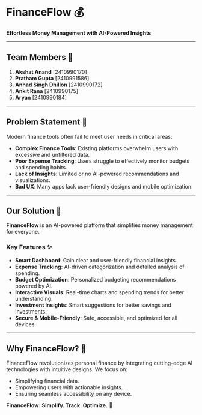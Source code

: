 # FinanceFlow 💰

**Effortless Money Management with AI-Powered Insights**

---

## Team Members 👥
1. **Akshat Anand** [2410990170]  
2. **Pratham Gupta** [2410991586]  
3. **Anhad Singh Dhillon** [2410990172]  
4. **Ankit Rana** [2410990175]  
5. **Aryan** [2410990184] 

---

## Problem Statement 🚨

Modern finance tools often fail to meet user needs in critical areas:

- **Complex Finance Tools**: Existing platforms overwhelm users with excessive and unfiltered data.  
- **Poor Expense Tracking**: Users struggle to effectively monitor budgets and spending habits.  
- **Lack of Insights**: Limited or no AI-powered recommendations and visualizations.  
- **Bad UX**: Many apps lack user-friendly designs and mobile optimization.  

---

## Our Solution 🚀

**FinanceFlow** is an AI-powered platform that simplifies money management for everyone.

### Key Features ✨

- **Smart Dashboard**: Gain clear and user-friendly financial insights.  
- **Expense Tracking**: AI-driven categorization and detailed analysis of spending.  
- **Budget Optimization**: Personalized budgeting recommendations powered by AI.  
- **Interactive Visuals**: Real-time charts and spending trends for better understanding.  
- **Investment Insights**: Smart suggestions for better savings and investments.  
- **Secure & Mobile-Friendly**: Safe, accessible, and optimized for all devices.  

---

## Why FinanceFlow? 🤔

FinanceFlow revolutionizes personal finance by integrating cutting-edge AI technologies with intuitive designs. We focus on:

- Simplifying financial data.
- Empowering users with actionable insights.
- Ensuring seamless accessibility on any device.

**FinanceFlow: Simplify. Track. Optimize.** 🎉
